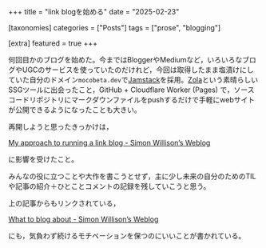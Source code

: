 +++
title = "link blogを始める"
date = "2025-02-23"

[taxonomies]
categories = ["Posts"]
tags = ["prose", "blogging"]

[extra]
featured = true
+++

何回目かのブログを始めた。今まではBloggerやMediumなど，いろいろなブログやUGCのサービスを使っていたのだけれど，今回は取得したまま塩漬けにしていた自分のドメイン`mocobeta.dev`で[Jamstack](https://jamstack.org/)を採用。[Zola](https://www.getzola.org/)という素晴らしいSSGツールに出会ったこと，GitHub + Cloudflare Worker (Pages) で，ソースコードリポジトリにマークダウンファイルをpushするだけで手軽にwebサイトが公開できるようになったことも大きい。

再開しようと思ったきっかけは，

[My approach to running a link blog - Simon Willison’s Weblog](https://simonwillison.net/2024/Dec/22/link-blog/) 

に影響を受けたこと。

みんなの役に立つことや大作を書こうとせず，主に少し未来の自分のためのTILや記事の紹介＋ひとことコメントの記録を残していこうと思う。

上の記事からもリンクされている，

[What to blog about - Simon Willison’s Weblog](https://simonwillison.net/2022/Nov/6/what-to-blog-about/)

にも，気負わず続けるモチベーションを保つのにいいことが書かれている。